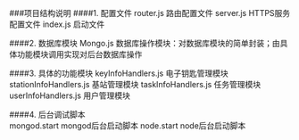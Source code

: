 ###项目结构说明
####1. 配置文件
     router.js  路由配置文件
     server.js  HTTPS服务配置文件
     index.js  启动文件

####2. 数据库模块
     Mongo.js 数据库操作模块：对数据库模块的简单封装；由具体功能模块调用实现对后台数据库操作
  
  
####3. 具体的功能模块
     keyInfoHandlers.js  电子钥匙管理模块
     stationInfoHandlers.js  基站管理模块
     taskInfoHandlers.js  任务管理模块
     userInfoHandlers.js  用户管理模块
     
####4. 后台调试脚本     
     mongod.start  mongod后台启动脚本
     node.start  node后台启动脚本
     

     
    
